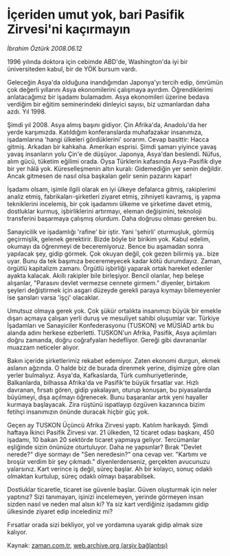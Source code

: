 # İçeriden umut yok, bari Pasifik Zirvesi'ni kaçırmayın

*İbrahim Öztürk 2008.06.12*

<tr><td class="metin" colspan="2" style="padding-top: 20px; padding-left: 5px; padding-right: 10px;">1996 yılında doktora için cebimde ABD'de, Washington'da iyi bir üniversiteden kabul, bir de YÖK bursum vardı.</td></tr><tr><td class="metin" colspan="2" style="padding-top: 20px; padding-left: 5px; padding-right: 10px;"><p>Geleceğin Asya'da olduğuna inandığımdan Japonya'yı tercih edip, ömrümün çok değerli yıllarını Asya ekonomilerini çalışmaya ayırdım. Öğrendiklerimi anlatacağımız bir işadamı bulamadım. Asya ekonomileri üzerine bedava verdiğim bir eğitim seminerindeki dinleyici sayısı, biz uzmanlardan daha azdı. Yıl 1998. 
<p>Şimdi yıl 2008. Asya almış başını gidiyor. Çin Afrika'da, Anadolu'da her yerde karşımızda. Katıldığım konferanslarda muhafazakar insanımıza, işadamlarına 'hangi ülkeleri gördüklerini' sorarım. Cevap basittir: Hacca gitmiş. Arkadan bir kahkaha. Amerikan esprisi. Şimdi şamarı yiyince yavaş yavaş insanların yolu Çin'e de düşüyor. Japonya, Asya'dan beslendi. Nüfus, alım gücü, tüketim eğilimi orada. Oysa Türklerin kafasında Asya-Pasifik diye bir yer hâlâ yok. Küreselleşmenin altın kuralı: Gidemediğin yer senin değildir. Ancak gitmesen de nasıl olsa başkaları gelir senin pazarını kapar! 
<p>İşadamı olsam, işimle ilgili olarak en iyi ülkeye defalarca gitmiş, rakiplerimi analiz etmiş, fabrikaları-şirketleri ziyaret etmiş, zihniyeti kavramış, iş yapma tekniklerini incelemiş, bir çok işadamını ülkeme ve şirketime davet etmiş, dostluklar kurmuş, işbirliklerini artırmayı, eleman değişimini, teknoloji transferini başarmaya çalışmış olurdum. Daha doğrusu olması gereken bu. 
<p>Sanayicilik ve işadamlığı 'rafine' bir iştir. Yani 'şehirli' oturmuşluk, görmüş geçirmişlik, gelenek gerektirir. Bizde böyle bir birikim yok. Kabul edelim, okumayı da öğrenmeyi de beceremiyoruz. Bence bu aşamadan sonra yapılacak şey, gidip görmek. Çok okuyan değil, çok gezen bilirmiş ya.. bize uyar. Bunu da tek başımıza beceremeyecek kadar kötü durumdayız. Zaman, örgütlü kapitalizm zamanı. Örgütlü işbirliği yaparak ortak hareket edenler ayakta kalacak. Akıllı rakipler bile birleşiyor. Bencil olanlar, hep beleşe alışanlar, "Parasını devlet vermezse cennete girmem." diyenler, birtakım şeyleri değiştirmek için asgari düzeyde gerekli paraya kıymayı bilemeyenler ise şansları varsa 'işçi' olacaklar. 
<p>Umutsuz olmaya gerek yok. Çok şükür ortalıkta insanımızı büyük bir emekle dışarı açmaya çalışan yerli duruş ve mesuliyet sahibi oluşumlar var. Türkiye İşadamları ve Sanayiciler Konfederasyonu (TUSKON) ve MÜSİAD artık bu alanda adını herkese ezberletti. TUSKON'un Afrika, Pasifik, Asya açılımları doğru zamanda, doğru coğrafyaları hedefliyor. Gereği gibi davrananlar muazzam neticeler alıyor. 
<p>Bakın içeride şirketlerimiz rekabet edemiyor. Zaten ekonomi durgun, ekmek aslanın ağzında. O halde biz de burada direnmek yerine, dişimize göre olan yerler bulmalıyız. Asya'da, Kafkaslarda, Türk cumhuriyetlerinde, Balkanlarda, bilhassa Afrika'da ve Pasifik'te büyük fırsatlar var. Hızlı davranan, fırsatı gören, gidip yakalayan, oturup konuşan, bu piyasalarda büyümeyi, dışa açılmayı öğrenecek. Bunu başaranlar artık yeni hayaller kurmaya başlayacak. Zira rüştünü ispatlayıp özgüven kazanınca bizim fetihçi insanımızın önünde duracak hiçbir güç yok. 
<p>Geçen ay TUSKON Üçüncü Afrika Zirvesi yaptı. Katılım harikaydı. Şimdi haftaya İkinci Pasifik Zirvesi var. 21 ülkeden, 12 ticaret odası başkanı, 450 işadamı, 10 bakan 20 sektörde ticaret yapmaya geliyor. Tercümanlar eşliğinde sizin önünüze oturtuluyor. Daha ne yapsınlar? Bırak "Devlet nerede?" diye sormayı de "Sen neredesin?" ona cevap ver. "Kartımı ve broşür verdim bir şey çıkmadı." diyenlerdenseniz, gerçekten avucunuzu yalarsınız. Kart verince iş değil, süreç başlar. Ah bir kolaycı, sonuç odaklı olmaktan kurtulup, süreç odaklı olmayı başarabilsek. 
<p>Dostluklar ticaretle, ticaret ise güvenle başlar. Güven oluşturmak için neler yaptınız? Sizi tanımayan, işinizi incelemeyen, yerinde görmeyen insan sizden nasıl ve neden mal alsın ki? Ya siz kart verdiğiniz işadamını gidip ülkesinde ziyaret edip incelediniz mi? 
<p>Fırsatlar orada sizi bekliyor, yol ve yordamına uyarak gidip almak size kalıyor.<br/></p></p></p></p></p></p></p></p></p></td></tr>

Kaynak: [zaman.com.tr](http://zaman.com.tr/yazar.do?yazino=701057), [web.archive.org (arşiv bağlantısı)](http://web.archive.org/web/20080804143700/http://www.zaman.com.tr:80/yazar.do?yazino=701057)
